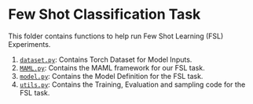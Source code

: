 # Few Shot Classification Task

This folder contains functions to help run Few Shot Learning (FSL) Experiments.

1. [```dataset.py```](/utils/dataset.py): Contains Torch Dataset for Model Inputs.
2. [```MAML.py```](/utils/MAML.py): Contains the MAML framework for our FSL task.
3. [```model.py```](/utils/model.py): Contains the Model Definition for the FSL task.
4. [```utils.py```](/utils/utils.py): Contains the Training, Evaluation and sampling code for the FSL task.